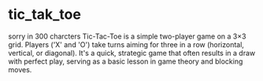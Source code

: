 # tic_tak_toe
sorry in 300 charcters   Tic-Tac-Toe is a simple two-player game on a 3×3 grid. Players ('X' and 'O') take turns aiming for three in a row (horizontal, vertical, or diagonal). It's a quick, strategic game that often results in a draw with perfect play, serving as a basic lesson in game theory and blocking moves.
